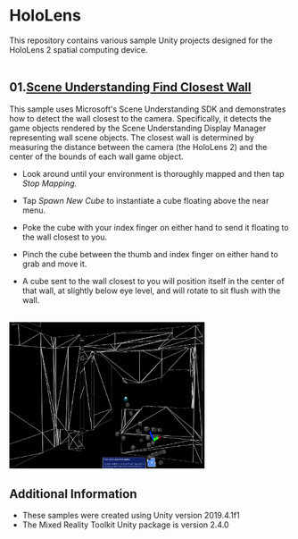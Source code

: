 # HoloLens
This repository contains various sample Unity projects designed for the HoloLens 2 spatial computing device.
<br />
<br />

## 01.[Scene Understanding Find Closest Wall](https://github.com/torynfarr/hololens/tree/master/Assets/Samples/01.scene-understanding-find-closest-wall)

This sample uses Microsoft's Scene Understanding SDK and demonstrates how to detect the wall closest to the camera. Specifically, it detects the game objects rendered by the Scene Understanding Display Manager representing wall scene objects. The closest wall is determined by measuring the distance between the camera (the HoloLens 2) and the center of the bounds of each wall game object.

- Look around until your environment is thoroughly mapped and then tap *Stop Mapping.*

- Tap *Spawn New Cube* to instantiate a cube floating above the near menu.

- Poke the cube with your index finger on either hand to send it floating to the wall closest to you.

- Pinch the cube between the thumb and index finger on either hand to grab and move it.

- A cube sent to the wall closest to you will position itself in the center of that wall, at slightly below eye level, and will rotate to sit flush with the wall.
<br />
<img src="https://github.com/torynfarr/hololens/blob/master/docs/images/scene-understanding-find-closest-wall.gif" width="350">
<br />

## Additional Information

- These samples were created using Unity version 2019.4.1f1
- The Mixed Reality Toolkit Unity package is version 2.4.0